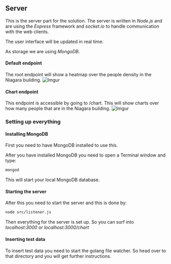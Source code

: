 ## Server
This is the server part for the solution. The server is written in *Node.js* and are using the *Express* framework and *socket.io* to handle communication with the web clients.

The user interface will be updated in real time.

As storage we are using *MongoDB*.

#### Default endpoint
The root endpoint will show a heatmap over the people density in the Niagara building.
![Imgur](http://i.imgur.com/AST57qL.png)

#### Chart endpoint
This endpoint is accessible by going to /chart. This will show charts over how many people that are in the Niagara building.
![Imgur](http://i.imgur.com/JvSL7Ay.png)

### Setting up everything

#### Installing MongoDB
First you need to have MongoDB installed to use this.

After you have installed MongoDB you need to open a Terminal window and type:
```bash
mongod
```
This will start your local MongoDB database.

#### Starting the server
After this you need to start the server and this is done by:
```bash
node src/listener.js
```

Then everything for the server is set up. So you can surf into *localhost:3000* or *localhost:3000/chart*

#### Inserting test data
To insert test data you need to start the golang file watcher. So head over to that directory and you will get further instructions.
